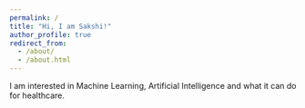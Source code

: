 ```yaml
---
permalink: /
title: "Hi, I am Sakshi!"
author_profile: true
redirect_from: 
  - /about/
  - /about.html
---
```


I am interested in Machine Learning, Artificial Intelligence and what it can do for healthcare.

